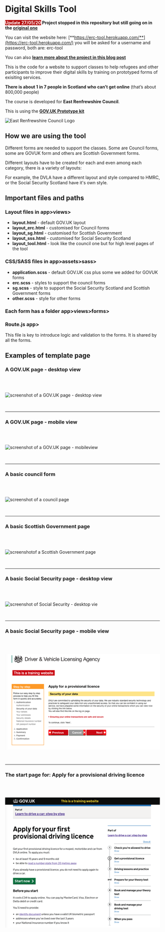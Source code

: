 # Digital Skills Tool

<p><strong><span style="background-color: #B30000; color: #ffffff"; padding: 10px 25px>Update 27/05/20</span> Project stopped in this repository but still going on in the <a href="https://github.com/stephanie-K/DigitalSkillsTool">original one</a></strong></p>

You can visit the website here: [**https://erc-tool.herokuapp.com/**](https://erc-tool.herokuapp.com/) you will be asked for a username and password, both are: erc-tool

You can also [**learn more about the project in this blog post**](https://blog.chezleskrus.com/2020/05/06/improving-digital-skills-building-a-tool-with-the-govuk-prototype-kit)


This is the code for a website to support classes to help refugees and other participants to improve their digital skills by training on prototyped forms of exisiting services.



**There is about 1 in 7 people in Scotland who can’t get online** (that’s about 800,000 people)

The course is developed for **East Renfrewshire Council**.

This is using the [**GOV.UK Prototype kit**](https://govuk-prototype-kit.herokuapp.com/docs)

![East Renfrewshire Council Logo](/app/assets/images/ERC/erclogo.png) 

## How we are using the tool

Different forms are needed to support the classes. Some are Council forms, some are GOVUK form and others are Scottish Government forms.

Different layouts have to be created for each and even among each category, there is a variety of layouts:

For example, the DVLA have a different layout and style compared to HMRC, or the Social Security Scotland have it's own style.

## Important files and paths

### Layout files in app>views>

- **layout.html** - default GOV.UK layout
- **layout_erc.html** - customised for Council forms
- **layout_sg.html** - customised for Scottish Government
- **layout_sss.html** - customised for Social Security Scotland
- **layout_tool.html** - look like the council one but for high level pages of the tool

### CSS/SASS files in app>assets>sass>
- **application.scss** - default GOV.UK css plus some we added for GOVUK forms
- **erc.scss** - styles to support the council forms
- **sg.scss** - style to support the Social Security Scotland and Scottish Government forms
- **other.scss** - style for other forms

### Each form has a folder app>views>forms>

### Route.js app>

This file is key to introduce logic and validation to the forms. It is shared by all the forms.

## Examples of template page

### A GOV.UK page - desktop view
<br><br>

![screenshot of a GOV.UK page - desktop view](/app/assets/images/document-the-tool/screen-desktop-govuk.png)

<br><hr>

### A GOV.UK page - mobile view
<br><br>

![screenshot of a GOV.UK page - mobileview](/app/assets/images/document-the-tool/screen-mobile-govuk.png)

<br><hr>

### A basic council form
<br><br>

![screenshot of a council page](/app/assets/images/document-the-tool/screen-council.png)

<br><hr>

### A basic Scottish Government page
<br><br>

![screenshotof a Scottish Government page](/app/assets/images/document-the-tool/screen-sg.png)

<br><hr>

### A basic Social Security page - desktop view
<br><br>

![screenshot of Social Security - desktop vie](/app/assets/images/document-the-tool/screen-desktop-sss.png)

<br><hr>

### A basic Social Security page - mobile view
<br><br>

![screenshot of applying for a provisional licence](/app/assets/images/document-the-tool/screen-DVLA-1.png)

<br><hr>

### The start page for: Apply for a provisional driving licence
<br><br>

![screenshot of applying for a provisional licence - start page](/app/assets/images/document-the-tool/screen-DVLA-2.png)

